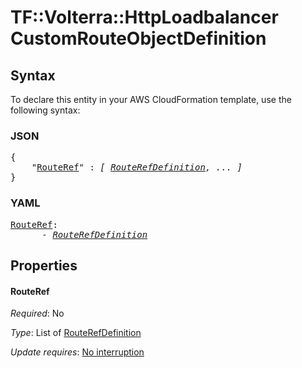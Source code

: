 # TF::Volterra::HttpLoadbalancer CustomRouteObjectDefinition

## Syntax

To declare this entity in your AWS CloudFormation template, use the following syntax:

### JSON

<pre>
{
    "<a href="#routeref" title="RouteRef">RouteRef</a>" : <i>[ <a href="routerefdefinition.md">RouteRefDefinition</a>, ... ]</i>
}
</pre>

### YAML

<pre>
<a href="#routeref" title="RouteRef">RouteRef</a>: <i>
      - <a href="routerefdefinition.md">RouteRefDefinition</a></i>
</pre>

## Properties

#### RouteRef

_Required_: No

_Type_: List of <a href="routerefdefinition.md">RouteRefDefinition</a>

_Update requires_: [No interruption](https://docs.aws.amazon.com/AWSCloudFormation/latest/UserGuide/using-cfn-updating-stacks-update-behaviors.html#update-no-interrupt)

